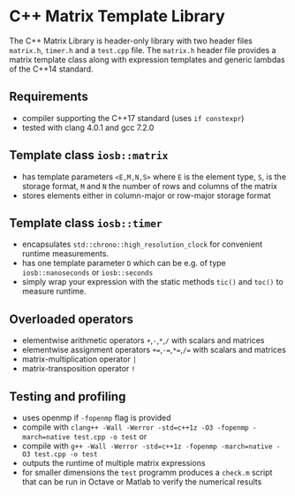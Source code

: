 # C++ Matrix Template Library

The C++ Matrix Library is header-only library with two header files `matrix.h`, `timer.h` and a `test.cpp` file.
The `matrix.h` header file provides a matrix template class along with expression templates and generic lambdas of the C++14 standard.

## Requirements

- compiler supporting the C++17 standard (uses `if constexpr`)
- tested with clang 4.0.1 and gcc 7.2.0

## Template class `iosb::matrix`

- has template parameters `<E,M,N,S>` where `E` is the element type, `S`, is the storage format, `M` and `N` the number of rows and columns of the matrix
- stores elements either in column-major or row-major storage format

## Template class `iosb::timer`

- encapsulates `std::chrono::high_resolution_clock` for convenient runtime measurements.
- has one template parameter `D` which can be e.g. of type `iosb::nanoseconds` or `iosb::seconds`
- simply wrap your expression with the static methods `tic()` and `toc()` to measure runtime.



## Overloaded operators

- elementwise arithmetic operators `+`,`-`,`*`,`/` with scalars and matrices
- elementwise assignment operators `+=`,`-=`,`*=`,`/=` with scalars and matrices
- matrix-multiplication operator `|`
- matrix-transposition operator `!`

## Testing and profiling

- uses openmp if `-fopenmp` flag is provided
- compile with `clang++ -Wall -Werror -std=c++1z -O3 -fopenmp -march=native test.cpp -o test` or
- compile with `g++ -Wall -Werror -std=c++1z -fopenmp -march=native -O3 test.cpp -o test`
- outputs the runtime of multiple matrix expressions 
- for smaller dimensions the `test` programm produces a `check.m` script that can be run in Octave or Matlab to verify the numerical results
